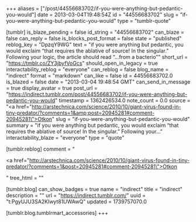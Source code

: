 +++
aliases = ["/post/44556683702/if-you-were-anything-but-pedantic-you-would"]
date = 2013-03-04T19:48:54Z
id = "44556683702"
slug = "if-you-were-anything-but-pedantic-you-would"
type = "tumblr-quote"

[tumblr]
is_blaze_pending = false
id_string = "44556683702"
can_blaze = false
can_reply = false
is_blocks_post_format = false
state = "published"
reblog_key = "DpzqY9WG"
text = "if you were anything but pedantic, you would exclaim &ldquo;that requires the ablative of source! In the singular.&rdquo; Following your logic, the article should read &ldquo;&hellip;from a bacterio&rdquo;"
short_url = "https://tmblr.co/ZY3jbyfVoGcs"
should_open_in_legacy = true
interactability_reblog = "everyone"
can_reblog = false
blog_name = "indirect"
format = "markdown"
can_like = false
id = 44556683702.0
is_blazed = false
date = "2013-03-04 19:48:54 GMT"
can_send_in_message = true
display_avatar = true
post_url = "https://indirect.tumblr.com/post/44556683702/if-you-were-anything-but-pedantic-you-would"
timestamp = 1362426534.0
note_count = 0.0
source = "<a href=\"http://arstechnica.com/science/2010/10/giant-virus-found-in-tiny-predator/?comments=1&amp;post=20945281#comment-20945281\">Otkon</a>"
slug = "if-you-were-anything-but-pedantic-you-would"
summary = "if you were anything but pedantic, you would exclaim “that requires the ablative of source! In the singular.” Following your..."
interactability_blaze = "everyone"
type = "quote"

[tumblr.reblog]
comment = "<p><a href=\"http://arstechnica.com/science/2010/10/giant-virus-found-in-tiny-predator/?comments=1&post=20945281#comment-20945281\">Otkon</a></p>"
tree_html = ""

[tumblr.blog]
can_show_badges = true
name = "indirect"
title = "indirect"
description = ""
url = "https://indirect.tumblr.com/"
uuid = "t:PgyUJU3SA2Klwyt81UWAwQ"
updated = 1739757070.0

[tumblr.blog.tumblrmart_accessories]
+++
